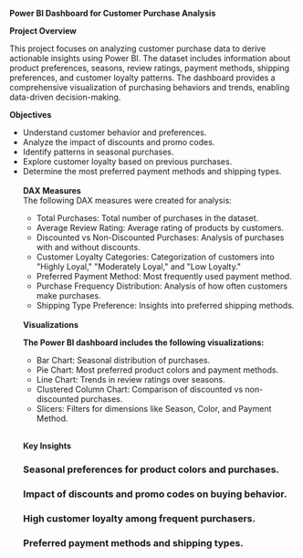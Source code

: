 <b>Power BI Dashboard for Customer Purchase Analysis</b> <br>

<b>Project Overview</b><br>

This project focuses on analyzing customer purchase data to derive actionable insights using Power BI. The dataset includes information about product preferences, seasons, review ratings, payment methods, shipping preferences, and customer loyalty patterns. The dashboard provides a comprehensive visualization of purchasing behaviors and trends, enabling data-driven decision-making.

<b>Objectives</b><br>
<ul>
  <li>Understand customer behavior and preferences.</li>
 <li>Analyze the impact of discounts and promo codes.</li>
  <li>Identify patterns in seasonal purchases.</li>
<li>Explore customer loyalty based on previous purchases.</li> 
  <li>Determine the most preferred payment methods and shipping types.
</li>
<br>
<b>DAX Measures</b><br>
The following DAX measures were created for analysis: <br>
<ul>
  <li>Total Purchases: Total number of purchases in the dataset.</li>
<li>Average Review Rating: Average rating of products by customers.</li>
<li>Discounted vs Non-Discounted Purchases: Analysis of purchases with and without discounts.</li>
<li>Customer Loyalty Categories: Categorization of customers into "Highly Loyal," "Moderately Loyal," and "Low Loyalty."</li>
<li>Preferred Payment Method: Most frequently used payment method.</li>
<li>Purchase Frequency Distribution: Analysis of how often customers make purchases.</li>
<li>Shipping Type Preference: Insights into preferred shipping methods.</li>
</ul>



<br>
<b>Visualizations</b><br>

<b>The Power BI dashboard includes the following visualizations:</b>

<ul>
  <li>
    Bar Chart: Seasonal distribution of purchases.</li>
<li>Pie Chart: Most preferred product colors and payment methods.</li>
<li>Line Chart: Trends in review ratings over seasons.</li>
<li>Clustered Column Chart: Comparison of discounted vs non-discounted purchases.</li>
<li>Slicers: Filters for dimensions like Season, Color, and Payment Method.
  </li>
</ul>
<br>

<b>Key Insights</b><br>

<h3>Seasonal preferences for product colors and purchases.</h3>
<h3>Impact of discounts and promo codes on buying behavior.</h3>
<h3>High customer loyalty among frequent purchasers.</h3>
<h3>Preferred payment methods and shipping types.</h3>
